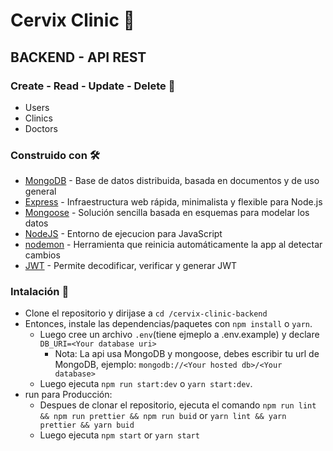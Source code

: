 # Cervix Clinic 🏥

## BACKEND - API REST 

### Create - Read - Update - Delete 🚀

- Users
- Clinics
- Doctors

### Construido con 🛠️

- [MongoDB](https://www.mongodb.com/es) - Base de datos distribuida, basada en documentos y de uso general
- [Express](https://expressjs.com/es/) - Infraestructura web rápida, minimalista y flexible para Node.js
- [Mongoose](https://mongoosejs.com/) - Solución sencilla basada en esquemas para modelar los datos
- [NodeJS](https://nodejs.org/es/) - Entorno de ejecucion para JavaScript
- [nodemon](https://www.npmjs.com/package/nodemon) - Herramienta que reinicia automáticamente la app al detectar cambios
- [JWT](https://jwt.io/) - Permite decodificar, verificar y generar JWT

### Intalación 📌

- Clone el repositorio y dirijase a `cd /cervix-clinic-backend`
- Entonces, instale las dependencias/paquetes con `npm install` o `yarn`.
  - Luego cree un archivo `.env`(tiene ejmeplo a .env.example) y declare `DB_URI=<Your database uri>`
    - Nota: La api usa MongoDB y mongoose, debes escribir tu url de MongoDB, ejemplo: `mongodb://<Your hosted db>/<Your database>`
  - Luego ejecuta `npm run start:dev` o `yarn start:dev`.
- run para Producción:
  - Despues de clonar el repositorio, ejecuta el comando `npm run lint && npm run prettier && npm run buid` or `yarn lint && yarn prettier && yarn buid`
  - Luego ejecuta `npm start` or `yarn start`